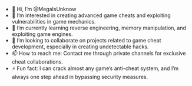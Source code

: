 - 👋 Hi, I’m @MegaIsUnknow
- 👀 I’m interested in creating advanced game cheats and exploiting vulnerabilities in game mechanics.
- 🌱 I’m currently learning reverse engineering, memory manipulation, and exploiting game engines.
- 💞️ I’m looking to collaborate on projects related to game cheat development, especially in creating undetectable hacks.
- 📫 How to reach me: Contact me through private channels for exclusive cheat collaborations.
- ⚡ Fun fact: I can crack almost any game’s anti-cheat system, and I’m always one step ahead in bypassing security measures.

